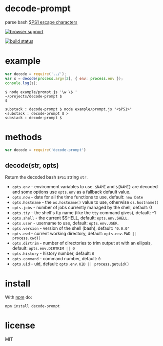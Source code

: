 # decode-prompt

parse bash 
[$PS1 escape characters](https://www.gnu.org/software/bash/manual/bash.html#Printing-a-Prompt)

[![browser support](https://ci.testling.com/substack/decode-prompt.png)](http://ci.testling.com/substack/decode-prompt)

[![build status](https://secure.travis-ci.org/substack/decode-prompt.png)](http://travis-ci.org/substack/decode-prompt)

# example

``` js
var decode = require('../');
var s = decode(process.argv[2], { env: process.env });
console.log(s);
```

```
$ node example/prompt.js '\w \$ '
~/projects/decode-prompt $
$ 
```

```
substack : decode-prompt $ node example/prompt.js "<$PS1>"
<substack : decode-prompt $ >
substack : decode-prompt $ 
```

# methods

``` js
var decode = require('decode-prompt')
```

## decode(str, opts)

Return the decoded bash `$PS1` string `str`.

* `opts.env` - environment variables to use. `$NAME` and `${NAME}` are decoded and
some options use `opts.env` as a fallback default value.
* `opts.now` - date for all the time functions to use, default: `new Date`
* `opts.hostname` - the `os.hostname()` value to use, otherwise `os.hostname()`
* `opts.jobs` - number of jobs currently managed by the shell, default: 0
* `opts.tty` - the shell's tty name (like the `tty` command gives), default: -1
* `opts.shell` - the current $SHELL, default: `opts.env.SHELL`.
* `opts.user` - username to use, default: `opts.env.USER`.
* `opts.version` - version of the shell (bash), default: `'0.0.0'`
* `opts.cwd` - current working directory,
default: `opts.env.PWD || process.cwd()`
* `opts.dirtrim` - number of directories to trim output at with an ellipsis,
default: `opts.env.DIRTRIM || 0`
* `opts.history` - history number, default: `0`
* `opts.command` - command number, default: `0`
* `opts.uid` - uid, default: `opts.env.UID || process.getuid()`

# install

With [npm](https://npmjs.org) do:

```
npm install decode-prompt
```

# license

MIT
